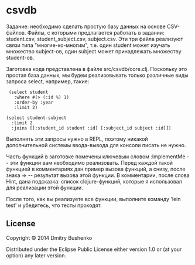 # csvdb

Задание: необходимо сделать простую базу данных на основе CSV-файлов. Файлы, с которыми предлагается работать
в задании: student.csv, student_subject.csv, subject.csv. Эти три файла реализуют связи типа "многие-ко-многим",
т.е. один student может изучать множество subject-ов, один subject может принадлежать множеству student-ов.

Заготовка кода представлена  в файле src/csvdb/core.clj. Поскольку это простая база данных, мы будем реализовывать
только различные виды запроса select, например, такие:

     (select student
       :where #(> (:id %) 1)
       :order-by :year
       :limit 2)

    (select student-subject
      :limit 2
      :joins [[:student_id student :id] [:subject_id subject :id]])

Выполнять эти запросы нужно в REPL, поэтому никакой дополнительной системы ввода-вывода для консоли писать не нужно.

Часть функций в заготовке помечены ключевым словом :ImplementMe -- эти функции вам необходимо реализовать.
Перед каждой такой функцией в комментариях дан пример вызова функций, а снизу, после знака => -- результат вызова
этой функции. В комментарии, после слова Hint, дана подсказка: список clojure-функций, которые я использовал для
реализации этой функции.

После того, как вы реализуете все функции, выполните команду 'lein test' и убедитесь, что тесты проходят.
      
## License

Copyright © 2014 Dmitry Bushenko

Distributed under the Eclipse Public License either version 1.0 or (at
your option) any later version.
